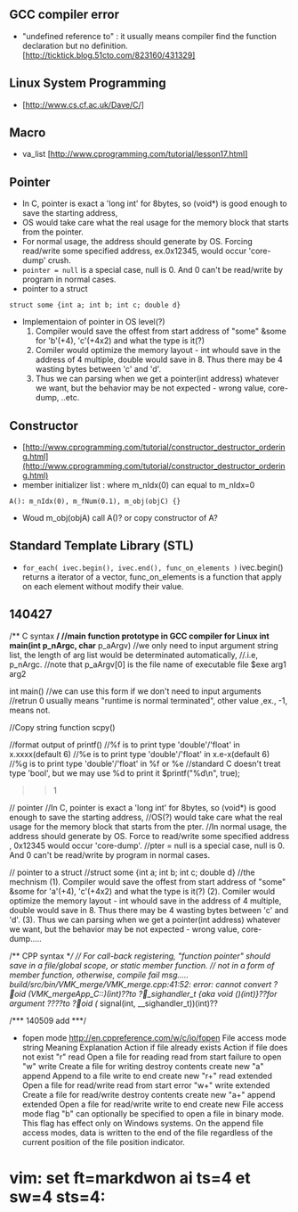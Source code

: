 ## GCC compiler error ##
* "undefined reference to" : it usually means compiler find the function declaration but no definition. [http://ticktick.blog.51cto.com/823160/431329]

## Linux System Programming ##
* [http://www.cs.cf.ac.uk/Dave/C/]

## Macro ##
* va_list [http://www.cprogramming.com/tutorial/lesson17.html] 

## Pointer ##
* In C, pointer is exact a 'long int' for 8bytes, so (void*) is good enough to save the starting address,
* OS would take care what the real usage for the memory block that starts from the pointer.
* For normal usage, the address should generate by OS. Forcing read/write some specified address, ex.0x12345, would occur 'core-dump' crush. 
* ```pointer = null``` is a special case, null is 0. And 0 can't be read/write by program in normal cases.
* pointer to a struct
```
struct some {int a; int b; int c; double d}
```
* Implementaion of pointer in OS level(?)
    1. Compiler would save the offest from start address of "some" &some for 'b'(+4), 'c'(+4x2) and what the type is it(?)
    2. Comiler would optimize the memory layout - int whould save in the address of 4 multiple, double would save in 8. Thus there may be 4 wasting bytes between 'c' and 'd'.
    3. Thus we can parsing when we get a pointer(int address) whatever we want, but the behavior may be not expected - wrong value, core-dump, ..etc.

## Constructor ##
* [http://www.cprogramming.com/tutorial/constructor_destructor_ordering.html](http://www.cprogramming.com/tutorial/constructor_destructor_ordering.html)
* member initializer list : where m_nIdx(0) can equal to m_nIdx=0 
```
A(): m_nIdx(0), m_fNum(0.1), m_obj(objC) {}
```
* Woud m_obj(objA) call A()? or copy constructor of A?

## Standard Template Library (STL) ##
* ```for_each( ivec.begin(), ivec.end(), func_on_elements )``` ivec.begin() returns a iterator of a vector, func_on_elements is a function that apply on each element without modify their value.

## 140427 ##
/** C syntax **/
//main function prototype in GCC compiler for Linux
int main(int p_nArgc, char** p_aArgv)
  //we only need to input argument string list, the length of arg list would be determinated automatically,
  //.i.e, p_nArgc.
  //note that p_aArgv[0] is the file name of executable file
  $exe arg1 arg2

int main()
  //we can use this form if we don't need to input arguments
  //retrun 0 usually means "runtime is normal terminated", other value ,ex., -1, means not. 

//Copy string function
scpy()

//format output of printf()
  //%f is to print type 'double'/'float' in x.xxxx(default 6)
  //%e is to print type 'double'/'float' in x.e-x(default 6)
  //%g is to print type 'double'/'float' in %f or %e
  //standard C doesn't treat type 'bool', but we may use %d to print it
  $printf("%d\n", true);  
  >>1

// pointer
  //In C, pointer is exact a 'long int' for 8bytes, so (void*) is good enough to save the starting address,
  //OS(?) would take care what the real usage for the memory block that starts from the pter.
  //In normal usage, the address should generate by OS. Force to read/write some specified address , 0x12345 would occur 'core-dump'.
  //pter = null is a special case, null is 0. And 0 can't be read/write by program in normal cases.

// pointer to a struct
  //struct some {int a; int b; int c; double d}
  //the mechnism
  (1). Compiler would save the offest from start address of "some" &some for 'a'(+4), 'c'(+4x2) and what the type is it(?)
  (2). Comiler would optimize the memory layout - int whould save in the address of 4 multiple, double would save in 8. Thus there may be 4 wasting bytes between 'c' and 'd'.
  (3). Thus we can parsing when we get a pointer(int address) whatever we want, but the behavior may be not expected - wrong value, core-dump.....

/** CPP syntax **/
// For call-back registering, "function pointer" should save in a file/global scope, or static member function.
// not in a form of member function, otherwise, compile fail msg.....
build/src/bin/VMK_merge/VMK_merge.cpp:41:52: error: cannot convert ?oid (VMK_mergeApp_C::*)(int)??to ?_sighandler_t {aka void (*)(int)}??for argument ????to ?oid (* signal(int, __sighandler_t))(int)??


/*** 140509 add ***/
* fopen mode 
http://en.cppreference.com/w/c/io/fopen
File access 
mode string	 Meaning	 Explanation	 Action if file 
already exists	 Action if file 
does not exist
"r"	 read	 Open a file for reading	 read from start	 failure to open
"w"	 write	 Create a file for writing	 destroy contents	 create new
"a"	 append	 Append to a file	 write to end	 create new
"r+"	 read extended	 Open a file for read/write	 read from start	 error
"w+"	 write extended	 Create a file for read/write	 destroy contents	 create new
"a+"	 append extended	 Open a file for read/write	 write to end	 create new
File access mode flag "b" can optionally be specified to open a file in binary mode. This flag has effect only on Windows systems. 
On the append file access modes, data is written to the end of the file regardless of the current position of the file position indicator.


# vim: set ft=markdwon ai ts=4 et sw=4 sts=4:
